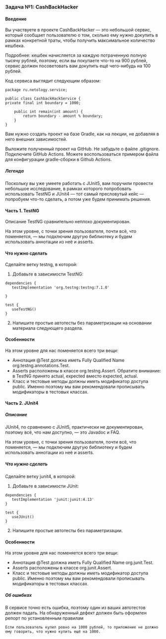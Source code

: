 ### Задача №1: CashBackHacker
#### Введение
Вы участвуете в проекте CashBackHacker — это небольшой сервис, который сообщает пользователю о том, сколько ему нужно докупить в рамках конкретной траты, чтобы получить максимальное количество кешбека.

Подробнее: кешбек начисляется за каждую потраченную полную тысячу рублей, поэтому, если вы покупаете что-то на 900 рублей, сервис должен посоветовать вам докупить ещё чего-нибудь на 100 рублей.

Код сервиса выглядит следующим образом:
````
package ru.netology.service;

public class CashbackHackService {
private final int boundary = 1000;

    public int remain(int amount) {
        return boundary - amount % boundary;
    }
}

````
Вам нужно создать проект на базе Gradle, как на лекции, не добавляя в него внешних зависимостей.

Выложите полученный проект на GitHub. Не забудьте о файле .gitignore. Подключите GitHub Actions. Можете воспользоваться примером файла для конфигурации gradle-сборки в Github Actions.

##### Легенда
Поскольку вы уже умеете работать с JUnit5, вам поручили провести небольшое исследование, в рамках которого попробовать использовать TestNG и JUnit4 — тот самый пресловутый кейс — попробуем что-то сделать, а потом уже будем принимать решения.

#### Часть 1. TestNG
Описание
TestNG сравнительно неплохо документирован.

На этом уровне, с точки зрения пользователя, почти всё, что поменяется, — мы подключим другую библиотеку и будем использовать аннотации из неё и asserts.


#### Что нужно сделать
Сделайте ветку testng, в которой:

1. Добавьте в зависимости TestNG:
````
dependencies {
   testImplementation 'org.testng:testng:7.1.0'

}

test {
   useTestNG()
}
````
2. Напишите простые автотесты без параметризации на основании материала следующего раздела.

#### Особенности
На этом уровне для нас поменяется всего три вещи:

* Аннотация @Test должна иметь Fully Qualified Name org.testng.annotations.Test.
* Asserts расположены в классе org.testng.Assert. Обратите внимание: в TestNG принято actual, expected вместо expected, actual.
* Класс и тестовые методы должны иметь модификатор доступа public. Именно поэтому мы вам рекомендовали прописывать модификаторы в тестовых классах.

#### Часть 2. JUnit4
##### Описание

JUnit4, по сравнению с JUnit5, практически не документирован, поэтому всё, что нам доступно, — это Javadoc и FAQ.

На этом уровне, с точки зрения пользователя, почти всё, что поменяется, — мы подключим другую библиотеку и будем использовать аннотации из неё и asserts.

##### Что нужно сделать
Сделайте ветку junit4, в которой:

1. Добавьте в зависимости JUnit:
````
dependencies {
   testImplementation 'junit:junit:4.13'
}

test {
   useJUnit()
}
````
2. Напишите простые автотесты без параметризации.

#### Особенности
На этом уровне для нас поменяется всего три вещи:

* Аннотация @Test должна иметь Fully Qualified Name org.junit.Test.
* Asserts расположены в классе org.junit.Assert.
* Класс и тестовые методы должны иметь модификатор доступа public. Именно поэтому мы вам рекомендовали прописывать модификаторы в тестовых классах.

##### Об ошибках
В сервисе точно есть ошибка, поэтому один из ваших автотестов должен падать. На обнаруженный дефект должен быть оформлен репорт по установленным правилам
````
Если пользователь купил ровно на 1000 рублей, то приложение не должно ему говорить, что нужно купить ещё на 1000.
````